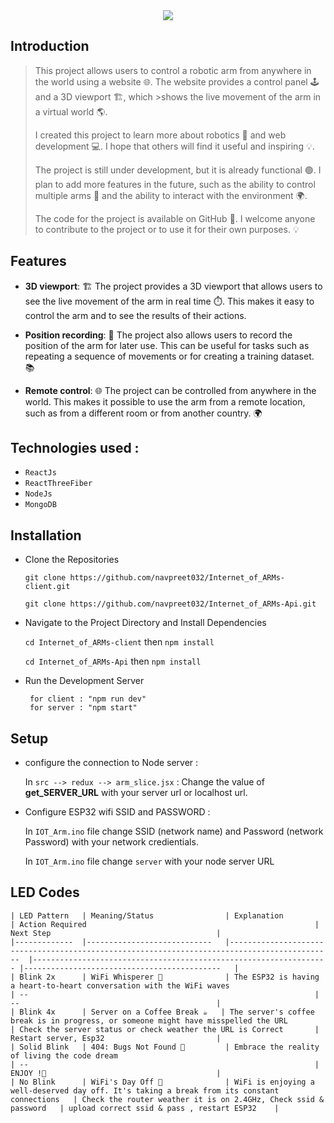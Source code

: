 <div align="center">
    <img src="https://github.com/navpreet032/Internet_of_ARMs-client/assets/55250212/cacf4caa-afe1-4d6a-82b9-ccaf23e240b8">
</div>


<!--``` 
     ___         _                            _      ___    __      _     ____   __  __      
    |_ _| _ __  | |_  ___  _ __  _ __    ___ | |_   / _ \  / _|    / \   |  _ \ |  \/  | ___ 
     | | | '_ \ | __|/ _ \| '__|| '_ \  / _ \| __| | | | || |_    / _ \  | |_) || |\/| |/ __|
     | | | | | || |_|  __/| |   | | | ||  __/| |_  | |_| ||  _|  / ___ \ |  _ < | |  | |\__ \
    |___||_| |_| \__|\___||_|   |_| |_| \___| \__|  \___/ |_|   /_/   \_\|_| \_\|_|  |_||___/
                                                                                           
```--->


## Introduction

>This project allows users to control a robotic arm from anywhere in the world using a website 🌐. The website provides a control panel 🕹 and a 3D viewport 🏗, which >shows the live movement of the arm in a virtual world 🌎.
>
>I created this project to learn more about robotics 🤖 and web development 💻. I hope that others will find it useful and inspiring 💡.
>
>The project is still under development, but it is already functional 🟢. I plan to add more features in the future, such as the ability to control multiple arms 🤖 and the ability to interact with the environment 🌍.
>
>The code for the project is available on GitHub 🚀. I welcome anyone to contribute to the project or to use it for their own purposes. 💡

## Features
- **3D viewport**: 🏗️ The project provides a 3D viewport that allows users to see the live movement of the arm in real time ⏱️. This makes it easy to control the arm and to see the results of their actions.

- **Position recording**: 💾 The project also allows users to record the position of the arm for later use. This can be useful for tasks such as repeating a sequence of movements or for creating a training dataset. 📚
  
- **Remote control**: 🌐 The project can be controlled from anywhere in the world. This makes it possible to use the arm from a remote location, such as from a different room or from another country. 🌍

##  Technologies used :
- `ReactJs`
- `ReactThreeFiber`
- `NodeJs`
- `MongoDB`

## Installation
- Clone the Repositories
  
  `git clone https://github.com/navpreet032/Internet_of_ARMs-client.git`

  `git clone https://github.com/navpreet032/Internet_of_ARMs-Api.git`

- Navigate to the Project Directory and Install Dependencies
  
  `cd Internet_of_ARMs-client` then `npm install`

  `cd Internet_of_ARMs-Api` then `npm install`

- Run the Development Server
  
       for client : "npm run dev"
       for server : "npm start"


## Setup
- configure the connection to Node server :
  
  In `src --> redux --> arm_slice.jsx` : Change the value of **get_SERVER_URL** with your server url or localhost url.
  
- Configure ESP32 wifi SSID and PASSWORD :
  
  In `IOT_Arm.ino` file change SSID (network name) and Password (network Password) with your network credientials.

  In `IOT_Arm.ino` file change `server` with your node server URL



## LED Codes

```
| LED Pattern 	| Meaning/Status             	| Explanation                                                                                 	| Action Required                                                  	| Next Step                                  	|
|-------------	|----------------------------	|---------------------------------------------------------------------------------------------	|------------------------------------------------------------------	|--------------------------------------------	|
| Blink 2x    	| WiFi Whisperer 📡           	| The ESP32 is having a heart-to-heart conversation with the WiFi waves                       	| --                                                               	| --                                         	|
| Blink 4x    	| Server on a Coffee Break ☕️ 	| The server's coffee break is in progress, or someone might have misspelled the URL          	| Check the server status or check weather the URL is Correct      	| Restart server, Esp32                      	|
| Solid Blink 	| 404: Bugs Not Found 🐞      	| Embrace the reality of living the code dream                                                	| --                                                               	| ENJOY !🎉                                   	|
| No Blink    	| WiFi's Day Off 🛌           	| WiFi is enjoying a well-deserved day off. It's taking a break from its constant connections 	| Check the router weather it is on 2.4GHz, Check ssid & password  	| upload correct ssid & pass , restart ESP32 	|
```
